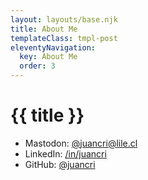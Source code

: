 ```yaml
---
layout: layouts/base.njk
title: About Me
templateClass: tmpl-post
eleventyNavigation:
  key: About Me
  order: 3
---
```


<h1>{{ title }}</h1>

- Mastodon: [@juancri@lile.cl](https://lile.cl/@juancri)
- LinkedIn: [/in/juancri](https://www.linkedin.com/in/juancri)
- GitHub: [@juancri](https://github.com/juancri)
